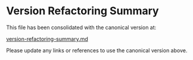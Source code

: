 <!--
Copyright (c) 2025 Eric C. Mumford (@heymumford)

This software was developed with analytical assistance from AI tools 
including Claude 3.7 Sonnet, Claude Code, and Google Gemini Deep Research,
which were used as paid services. All intellectual property rights 
remain exclusively with the copyright holder listed above.

Licensed under the Mozilla Public License 2.0
-->

# Version Refactoring Summary

This file has been consolidated with the canonical version at:

[version-refactoring-summary.md](docs/plans/complete-version-refactoring-summary.md)

Please update any links or references to use the canonical version above.

